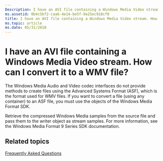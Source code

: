 ```yaml
---
Description: I have an AVI file containing a Windows Media Video stream.
ms.assetid: 0b4c5bf2-caa6-4e14-be5f-9e25ec918cf0
title: I have an AVI file containing a Windows Media Video stream. How can I convert it to a WMV file?
ms.topic: article
ms.date: 05/31/2018
---
```


# I have an AVI file containing a Windows Media Video stream. How can I convert it to a WMV file?

The Windows Media Audio and Video codec interfaces do not provide methods to create files using the Advanced Systems Format (ASF), which is the format used for WMV files. If you want to convert a file (using any container) to an ASF file, you must use the objects of the Windows Media Format SDK.

Retrieve the compressed Windows Media samples from the source file and pass them to the writer object as stream samples. For more information, see the Windows Media Format 9 Series SDK documentation.

## Related topics

<dl> <dt>

[Frequently Asked Questions](frequentlyaskedquestions.md)
</dt> </dl>

 

 



